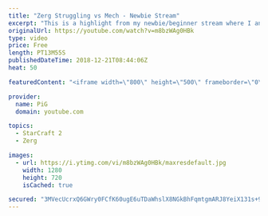 ```yaml
---
title: "Zerg Struggling vs Mech - Newbie Stream"
excerpt: "This is a highlight from my newbie/beginner stream where I analyse a zerg players’ replay who struggles vsing mech -- Watch live at https://www.twitch.tv/x5_pig"
originalUrl: https://youtube.com/watch?v=m8bzWAg0HBk
type: video
price: Free
length: PT13M55S
publishedDateTime: 2018-12-21T08:44:06Z
heat: 50

featuredContent: "<iframe width=\"800\" height=\"500\" frameborder=\"0\" src=\"https://www.youtube.com/embed/m8bzWAg0HBk\" allow=\"accelerometer; autoplay; encrypted-media; gyroscope; picture-in-picture\" allowfullscreen></iframe>"

provider:
  name: PiG
  domain: youtube.com

topics:
  - StarCraft 2
  - Zerg

images:
  - url: https://i.ytimg.com/vi/m8bzWAg0HBk/maxresdefault.jpg
    width: 1280
    height: 720
    isCached: true

secured: "3MVecUcrxQ6GWry0FCfK60ugE6uTDaWhslX8NGkBhFqmtgmARJ8YeiX131s+9bFKpAJmr7VmL0EzoofvA5PUq1fzKEbLvqrVXK6bL1UH4BIIdevq+mTM1vFlkygLaxquZZqoa1iPz0QtRNjeNSUaeSQUfZ0mkOxiGY63ciSL9vdY8YAJD/I+/c9tJD3fwleIe9uXFtpD4XvdfPlVezCDVi9i92AhJ7sfHovPXWGc0e6G+FLcDsNhI7gD7Yxq0lIw6diCGReDVG29iBdRcY51n31u+8WbyVd3QyqwSuRwG2vAPY9Lj+qZ50YRZsLKsZY1EHxVHDfCH9ky6ewZ8PX2CNO+MpHFnbtCkZhiy+E8J+eADfz8dQxhUNgoJQP8XeHb7Fm2a4KTgsbA3/9TlcxHVETnAHz5WWt0+GID9mh9oIk=;Nm+zyoDYLoO5oXbqpN+V5g=="
---
```


